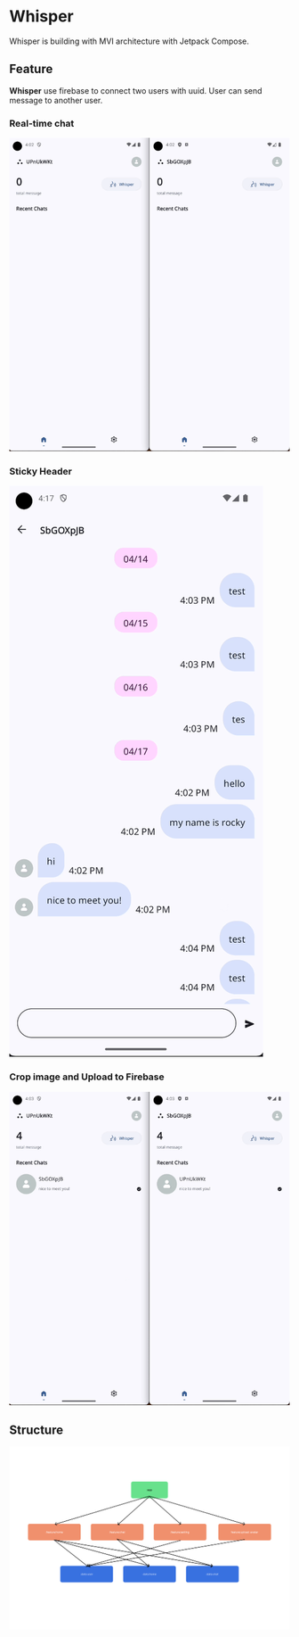 # Whisper

Whisper is building with MVI architecture with Jetpack Compose.

## Feature

**Whisper** use firebase to connect two users with uuid. User can send message to another user.

### Real-time chat
![chat](./demo/chat.gif)

### Sticky Header
![sticky_header](./demo/sticky_header.gif)

### Crop image and Upload to Firebase
![crop_upload](./demo/crop_upload.gif)

## Structure
![structure-w50](./demo/structure.png)